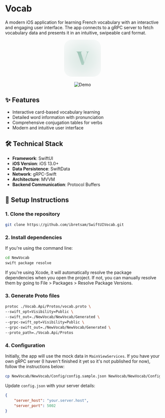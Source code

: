 # Vocab 

A modern iOS application for learning French vocabulary with an interactive and engaging user interface. The app connects to a gRPC server to fetch vocabulary data and presents it in an intuitive, swipeable card format.

<p align="center">
  <img src="Demo/AppIcon~ios.png" alt="App Icon" title="App Icon" width="120" height="120" style="border-radius: 25px;"/>
</p>

<p align="center">
  <img src="Demo/demo.gif" alt="Demo" title="Demo" width="300"/>
</p>

## ✨ Features

- Interactive card-based vocabulary learning
- Detailed word information with pronunciation
- Comprehensive conjugation tables for verbs
- Modern and intuitive user interface

## 🛠 Technical Stack

- **Framework**: SwiftUI
- **iOS Version**: iOS 13.0+
- **Data Persistence**: SwiftData
- **Network**: gRPC-Swift
- **Architecture**: MVVM
- **Backend Communication**: Protocol Buffers

## 🚀 Setup Instructions

### 1. Clone the repository
```bash
git clone https://github.com/ibretsam/SwiftUIVocab.git
```

### 2. Install dependencies

If you're using the command line:
```bash
cd NewVocab
swift package resolve
```

If you're using Xcode, it will automatically resolve the package dependencies when you open the project. If not, you can manually resolve them by going to File > Packages > Resolve Package Versions.

### 3. Generate Proto files
```bash
protoc ./Vocab.Api/Protos/vocab.proto \
--swift_opt=Visibility=Public \
--swift_out=./NewVocab/NewVocab/Generated \
--grpc-swift_opt=Visibility=Public \
--grpc-swift_out=./NewVocab/NewVocab/Generated \
--proto_path=./Vocab.Api/Protos
```

### 4. Configuration

Initially, the app will use the mock data in `MainViewServices`. If you have your own gRPC server (I haven't finished it yet so it's not published for now), follow the instructions below:

```bash
cp NewVocab/NewVocab/Config/config.sample.json NewVocab/NewVocab/Config/config.json
```

Update `config.json` with your server details:
```json
{
    "server_host": "your.server.host",
    "server_port": 5002
}
```
